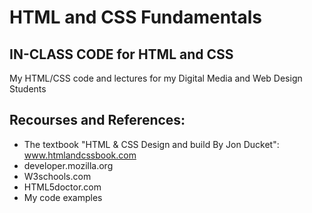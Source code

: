 # HTML and CSS Fundamentals
## IN-CLASS CODE for HTML and CSS
My HTML/CSS code and lectures for my Digital Media and Web Design Students

## Recourses and References:
-	The textbook "HTML & CSS Design and build By Jon Ducket": www.htmlandcssbook.com
-	developer.mozilla.org
-	W3schools.com
-	HTML5doctor.com
-	My code examples